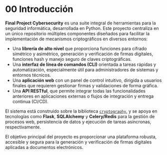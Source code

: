 # 00 Introducción

**Final Project Cybersecurity** es una suite integral de herramientas para la seguridad informática, desarrollada en Python. Este proyecto centraliza en un único repositorio múltiples componentes diseñados para facilitar la implementación de mecanismos criptográficos en diversos entornos:

- Una **librería de alto nivel** que proporciona funciones para cifrado simétrico y asimétrico, generación y verificación de firmas digitales, funciones hash y manejo seguro de claves criptográficas.
- Una **interfaz de línea de comandos (CLI)** orientada a tareas rápidas y automatización, especialmente útil para administradores de sistemas y entornos técnicos.
- Una **aplicación web** con un panel de control intuitivo, dirigida a usuarios finales que requieren gestionar firmas y validaciones de forma gráfica.
- Una **API RESTful**, que permite integrar todas las funcionalidades anteriores en aplicaciones externas o flujos de integración y entrega continua (CI/CD).

El sistema está construido sobre la biblioteca [`cryptography`](https://cryptography.io/), y se apoya en tecnologías como **Flask**, **SQLAlchemy** y **Celery/Redis** para la gestión de procesos web, persistencia de datos y ejecución de tareas asíncronas, respectivamente.

El objetivo principal del proyecto es proporcionar una plataforma robusta, accesible y segura para la generación y verificación de firmas digitales aplicadas a documentos electrónicos.



